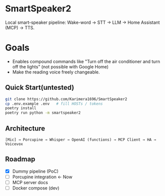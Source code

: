 # SmartSpeaker2

Local smart-speaker pipeline: Wake-word → STT → LLM → Home Assistant (MCP) → TTS.

# Goals
- Enables compound commands like "Turn off the air conditioner and turn off the lights" (not possible with Google Home)
- Make the reading voice freely changeable.

## Quick Start(untested)
```bash
git clone https://github.com/Karimera1696/SmartSpeaker2
cp .env.example .env   # fill HOSTs / tokens
poetry install
poetry run python -m smartspeaker2
```

## Architecture
```
[Mic] → Porcupine → Whisper → OpenAI (functions) → MCP Client → HA → Voicevox
```

## Roadmap
* [x] Dummy pipeline (PoC)
* [ ] Porcupine integration   ← Now
* [ ] MCP server docs
* [ ] Docker compose (dev)
